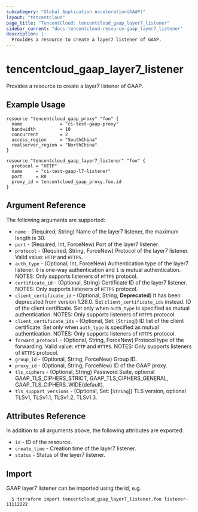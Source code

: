 ```yaml
---
subcategory: "Global Application Acceleration(GAAP)"
layout: "tencentcloud"
page_title: "TencentCloud: tencentcloud_gaap_layer7_listener"
sidebar_current: "docs-tencentcloud-resource-gaap_layer7_listener"
description: |-
  Provides a resource to create a layer7 listener of GAAP.
---
```


# tencentcloud_gaap_layer7_listener

Provides a resource to create a layer7 listener of GAAP.

## Example Usage

```hcl
resource "tencentcloud_gaap_proxy" "foo" {
  name              = "ci-test-gaap-proxy"
  bandwidth         = 10
  concurrent        = 2
  access_region     = "SouthChina"
  realserver_region = "NorthChina"
}

resource "tencentcloud_gaap_layer7_listener" "foo" {
  protocol = "HTTP"
  name     = "ci-test-gaap-l7-listener"
  port     = 80
  proxy_id = tencentcloud_gaap_proxy.foo.id
}
```

## Argument Reference

The following arguments are supported:

* `name` - (Required, String) Name of the layer7 listener, the maximum length is 30.
* `port` - (Required, Int, ForceNew) Port of the layer7 listener.
* `protocol` - (Required, String, ForceNew) Protocol of the layer7 listener. Valid value: `HTTP` and `HTTPS`.
* `auth_type` - (Optional, Int, ForceNew) Authentication type of the layer7 listener. `0` is one-way authentication and `1` is mutual authentication. NOTES: Only supports listeners of `HTTPS` protocol.
* `certificate_id` - (Optional, String) Certificate ID of the layer7 listener. NOTES: Only supports listeners of `HTTPS` protocol.
* `client_certificate_id` - (Optional, String, **Deprecated**) It has been deprecated from version 1.26.0. Set `client_certificate_ids` instead. ID of the client certificate. Set only when `auth_type` is specified as mutual authentication. NOTES: Only supports listeners of `HTTPS` protocol.
* `client_certificate_ids` - (Optional, Set: [`String`]) ID list of the client certificate. Set only when `auth_type` is specified as mutual authentication. NOTES: Only supports listeners of `HTTPS` protocol.
* `forward_protocol` - (Optional, String, ForceNew) Protocol type of the forwarding. Valid value: `HTTP` and `HTTPS`. NOTES: Only supports listeners of `HTTPS` protocol.
* `group_id` - (Optional, String, ForceNew) Group ID.
* `proxy_id` - (Optional, String, ForceNew) ID of the GAAP proxy.
* `tls_ciphers` - (Optional, String) Password Suite, optional GAAP_TLS_CIPHERS_STRICT, GAAP_TLS_CIPHERS_GENERAL, GAAP_TLS_CIPHERS_WIDE(default).
* `tls_support_versions` - (Optional, Set: [`String`]) TLS version, optional TLSv1, TLSv1.1, TLSv1.2, TLSv1.3.

## Attributes Reference

In addition to all arguments above, the following attributes are exported:

* `id` - ID of the resource.
* `create_time` - Creation time of the layer7 listener.
* `status` - Status of the layer7 listener.


## Import

GAAP layer7 listener can be imported using the id, e.g.

```
  $ terraform import tencentcloud_gaap_layer7_listener.foo listener-11112222
```

